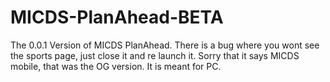 # MICDS-PlanAhead-BETA
The 0.0.1 Version of MICDS PlanAhead. There is a bug where you wont see the sports page, just close it and re launch it.
Sorry that it says MICDS mobile, that was the OG version. It is meant for PC.
